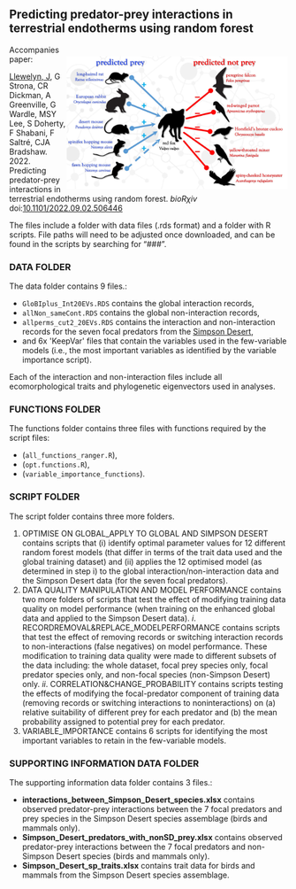 ## Predicting predator-prey interactions in terrestrial endotherms using random forest
<img align="right" src="network figure.jpg" alt="contraception" width="400" style="margin-top: 20px">

Accompanies paper:

<a href="https://globalecologyflinders.com/people/#JL">Llewelyn, J</a>, G Strona, CR Dickman, A Greenville, G Wardle, MSY Lee, S Doherty, F Shabani, F Saltré, CJA Bradshaw. 2022. Predicting predator-prey interactions in terrestrial endotherms using random forest. <em>bioRχiv</em> doi:<a href="http://doi.org/10.1101/2022.09.02.506446">10.1101/2022.09.02.506446</a>

The files include a folder with data files (.rds format) and a folder with R scripts. File paths will need to be adjusted once downloaded, and can be found in the scripts by searching for “###”.

### DATA FOLDER
The data folder contains 9 files.:
-	<code>GloBIplus_Int20EVs.RDS</code> contains the global interaction records,
-	<code>allNon_sameCont.RDS</code> contains the global non-interaction records,
-	<code>allperms_cut2_20EVs.RDS</code> contains the interaction and non-interaction records for the seven focal predators from the <a href="https://en.wikipedia.org/wiki/Simpson_Desert">Simpson Desert</a>,
-	and 6x 'KeepVar' files that contain the variables used in the few-variable models (i.e., the most important variables as identified by the variable importance script).

Each of the interaction and non-interaction files include all ecomorphological traits and phylogenetic eigenvectors used in analyses. 

### FUNCTIONS FOLDER
The functions folder contains three files with functions required by the script files:
- (<code>all_functions_ranger.R</code>),
- (<code>opt.functions.R</code>),
- (<code>variable_importance_functions</code>).

### SCRIPT FOLDER
The script folder contains three more folders.
1)	OPTIMISE ON GLOBAL_APPLY TO GLOBAL AND SIMPSON DESERT
contains scripts that (i) identify optimal parameter values for 12 different random forest models (that differ in terms of the trait data used and the global training dataset) and (ii) applies the 12 optimised model (as determined in step i) to the global interaction/non-interaction data and the Simpson Desert data (for the seven focal predators).
2)	DATA QUALITY MANIPULATION AND MODEL PERFORMANCE
contains two more folders of scripts that test the effect of modifying training data quality on model performance (when training on the enhanced global data and applied to the Simpson Desert data).
<em>i</em>. RECORDREMOVAL&REPLACE_MODELPERFORMANCE
contains scripts that test the effect of removing records or switching interaction records to non-interactions (false negatives) on model performance. These modification to training data quality were made to different subsets of the data including: the whole dataset, focal prey species only, focal predator species only, and non-focal species (non-Simpson Desert) only.
<em>ii</em>.	CORRELATION&CHANGE_PROBABILITY
contains scripts testing the effects of modifying the focal-predator component of training data (removing records or switching interactions to noninteractions) on (a) relative suitability of different prey for each predator and (b) the mean probability assigned to potential prey for each predator.
3) VARIABLE_IMPORTANCE
contains 6 scripts for identifying the most important variables to retain in the few-variable models.

### SUPPORTING INFORMATION DATA FOLDER
The supporting information data folder contains 3 files.:
- <strong>interactions_between_Simpson_Desert_species.xlsx</strong> contains observed predator-prey interactions between the 7 focal predators and prey species in the Simpson Desert species assemblage (birds and mammals only).
- <strong>Simpson_Desert_predators_with_nonSD_prey.xlsx</strong> contains observed predator-prey interactions between the 7 focal predators and non-Simpson Desert species (birds and mammals only).
- <strong>Simpson_Desert_sp_traits.xlsx</strong> contains trait data for birds and mammals from the Simpson Desert species assemblage.
